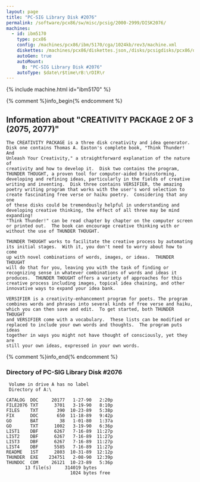 ```yaml
---
layout: page
title: "PC-SIG Library Disk #2076"
permalink: /software/pcx86/sw/misc/pcsig/2000-2999/DISK2076/
machines:
  - id: ibm5170
    type: pcx86
    config: /machines/pcx86/ibm/5170/cga/1024kb/rev3/machine.xml
    diskettes: /machines/pcx86/diskettes.json,/disks/pcsigdisks/pcx86/diskettes.json
    autoGen: true
    autoMount:
      B: "PC-SIG Library Disk #2076"
    autoType: $date\r$time\rB:\rDIR\r
---
```


{% include machine.html id="ibm5170" %}

{% comment %}info_begin{% endcomment %}

## Information about "CREATIVITY PACKAGE 2 OF 3 (2075, 2077)"

    The CREATIVITY PACKAGE is a three disk creativity and idea generator.
    Disk one contains Thomas A. Easton's complete book, "Think Thunder! And
    Unleash Your Creativity," a straightforward explanation of the nature of
    creativity and how to develop it.  Disk two contains the program,
    THUNDER THOUGHT, a proven tool for computer-aided brainstorming,
    developing and refining ideas, particularly in the fields of creative
    writing and inventing.  Disk three contains VERSIFIER, the amazing
    poetry writing program that works with the user's word selection to
    create fascinating free verse or haiku poetry.  Considering that any one
    of these disks could be tremendously helpful in understanding and
    developing creative thinking, the effect of all three may be mind
    expanding!
    "Think Thunder!" can be read chapter by chapter on the computer screen
    or printed out.  The book can encourage creative thinking with or
    without the use of THUNDER THOUGHT.
    
    THUNDER THOUGHT works to facilitate the creative process by automating
    its initial stages.  With it, you don't need to worry about how to come
    up with novel combinations of words, images, or ideas.  THUNDER THOUGHT
    will do that for you, leaving you with the task of finding or
    recognizing sense in whatever combinations of words and ideas it
    produces.  THUNDER THOUGHT offers a variety of approaches for this
    creative process including images, topical idea chaining, and other
    innovative ways to expand your idea bank.
    
    VERSIFIER is a creativity-enhancement program for poets. The program
    combines words and phrases into several kinds of free verse and haiku,
    which you can then save and edit.  To get started, both THUNDER THOUGHT
    and VERSIFIER come with a vocabulary.  These lists can be modified or
    replaced to include your own words and thoughts.  The program puts ideas
    together in ways you might not have thought of consciously, yet they are
    still your own ideas, expressed in your own words.
{% comment %}info_end{% endcomment %}


### Directory of PC-SIG Library Disk #2076

     Volume in drive A has no label
     Directory of A:\

    CATALOG  DOC     20177   1-27-90   2:20p
    FILE2076 TXT      3701   3-19-90   8:10p
    FILES    TXT       390  10-23-89   5:38p
    FIX      DOC       650  11-18-89   9:42p
    GO       BAT        38   1-01-80   1:37a
    GO       TXT      1002   3-19-90   6:36p
    LIST1    DBF      6267   7-16-89  11:27p
    LIST2    DBF      6267   7-16-89  11:27p
    LIST3    DBF      6267   7-16-89  11:27p
    LIST4    DBF      5585   7-16-89  11:27p
    README   1ST      2803  10-31-89  12:12p
    THUNDER  EXE    234751   2-08-90  12:39p
    THUNDOC  COM     26121  10-23-89   5:36p
           13 file(s)     314019 bytes
                            1024 bytes free
